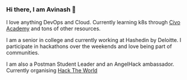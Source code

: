 ### Hi there, I am Avinash 👋

I love anything DevOps and Cloud. Currently learning k8s through [Civo Academy](https://www.civo.com/academy) and tons of other resources.

I am a senior in college and currently working at Hashedin by Deloitte. I participate in hackathons over the weekends and love being part of communities.

I am also a Postman Student Leader and an AngelHack ambassador. Currently organising [Hack The World](https://hacktheworld.online/?1)

<!--
**avinashupadhya99/avinashupadhya99** is a ✨ _special_ ✨ repository because its `README.md` (this file) appears on your GitHub profile.

Here are some ideas to get you started:

- 🔭 I’m currently working on ...
- 🌱 I’m currently learning ...
- 👯 I’m looking to collaborate on ...
- 🤔 I’m looking for help with ...
- 💬 Ask me about ...
- 📫 How to reach me: ...
- 😄 Pronouns: ...
- ⚡ Fun fact: ...
-->
